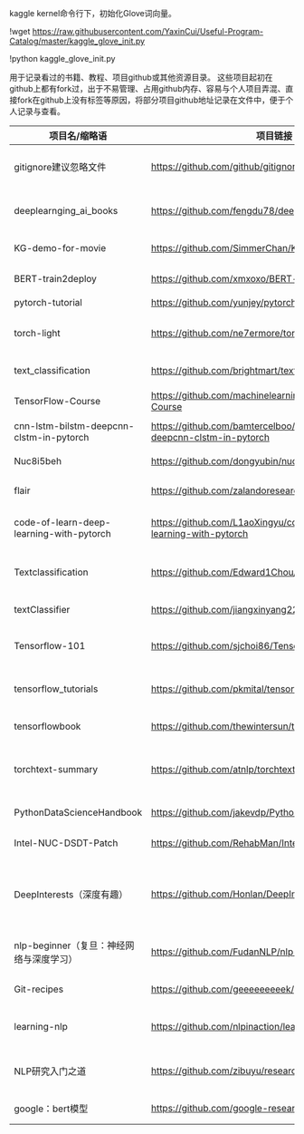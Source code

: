 kaggle kernel命令行下，初始化Glove词向量。

!wget https://raw.githubusercontent.com/YaxinCui/Useful-Program-Catalog/master/kaggle_glove_init.py

!python kaggle_glove_init.py


用于记录看过的书籍、教程、项目github或其他资源目录。 这些项目起初在github上都有fork过，出于不易管理、占用github内存、容易与个人项目弄混、直接fork在github上没有标签等原因，将部分项目github地址记录在文件中，便于个人记录与查看。

| 项目名/缩略语                            | 项目链接                                                     | 项目简介                           |
| ---------------------------------------- | ------------------------------------------------------------ | ---------------------------------- |
| gitignore建议忽略文件                    | https://github.com/github/gitignore                          | github官方建议gitignore忽略文件    |
| deeplearnging_ai_books                   | https://github.com/fengdu78/deeplearning_ai_books            | 吴恩达老师的深度学习课程笔记及资源 |
| KG-demo-for-movie                        | https://github.com/SimmerChan/KG-demo-for-movie              | 从无到有构建一个电影知识图谱       |
| BERT-train2deploy                        | https://github.com/xmxoxo/BERT-train2deploy                  | BERT模型从训练到部署               |
| pytorch-tutorial                         | https://github.com/yunjey/pytorch-tutorial                   | PyTorch入门教程                    |
| torch-light                              | https://github.com/ne7ermore/torch-light                     | 一些基于Pytorch的深度学习模型实现  |
| text_classification                      | https://github.com/brightmart/text_classification            | 基于深度学习的文本分类模型实现     |
| TensorFlow-Course                        | https://github.com/machinelearningmindset/TensorFlow-Course  | TensorFlow学习课程                 |
| cnn-lstm-bilstm-deepcnn-clstm-in-pytorch | https://github.com/bamtercelboo/cnn-lstm-bilstm-deepcnn-clstm-in-pytorch | 基于pytorch的深度学习模式实现      |
| Nuc8i5beh                                | https://github.com/dongyubin/nuc8i5beh                       | nuc8i5的黑苹果EFI                  |
| flair                                    | https://github.com/zalandoresearch/flair                     | flair自然语言处理框架使用          |
| code-of-learn-deep-learning-with-pytorch | https://github.com/L1aoXingyu/code-of-learn-deep-learning-with-pytorch | 《深度学习入门之PyTorch》一书课后代码 |
| Textclassification | https://github.com/Edward1Chou/Textclassification | 中文文本分类对比（经典方法与CNN，2017） |
| textClassifier | https://github.com/jiangxinyang227/textClassifier | 中文，多个常用文本分类模型 |
| Tensorflow-101 | https://github.com/sjchoi86/Tensorflow-101 | Jupyter Notebook版的Tensorflow教程 |
| tensorflow_tutorials | https://github.com/pkmital/tensorflow_tutorials | pkmital写的tensorflow教程（2016.july.12） |
| tensorflowbook | https://github.com/thewintersun/tensorflowbook               | tensorflow教程每个章节的源码 |
| torchtext-summary | https://github.com/atnlp/torchtext-summary | torchtext的使用总结，并结合Pytorch实现LSTM |
| PythonDataScienceHandbook | https://github.com/jakevdp/PythonDataScienceHandbook | 《Python数据科学手册》课后代码 |
| Intel-NUC-DSDT-Patch | https://github.com/RehabMan/Intel-NUC-DSDT-Patch | Intel NUC 黑苹果Clover配置 |
| DeepInterests（深度有趣） | https://github.com/Honlan/DeepInterests | 深度有趣 - 人工智能实战项目合集，有大量案例、代码、数据、教程、实现。 |
| nlp-beginner（复旦：神经网络与深度学习） | https://github.com/FudanNLP/nlp-beginner                     | 复旦大学自然语言处理实验室入学课程 |
| Git-recipes                              | https://github.com/geeeeeeeeek/git-recipes | 高质量的Git中文教程 |
| learning-nlp | https://github.com/nlpinaction/learning-nlp | 《Python自然语言处理实战》课后代码与数据集 |
| NLP研究入门之道 | https://github.com/zibuyu/research_tao | 清华刘知远老师，系统介绍如何入门NLP科研 |
| google：bert模型 | https://github.com/google-research/bert | google开源的bert模型 |

